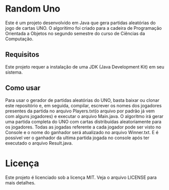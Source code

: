 # Random Uno

Este é um projeto desenvolvido em Java que gera partidas aleatórias do jogo de cartas UNO. O algoritimo foi criado para a cadeira de Programação Orientada a Objetos no segundo semestre do curso de Ciências da Computação.

## Requisitos

Este projeto requer a instalação de uma JDK (Java Development Kit) em seu sistema.

## Como usar

Para usar o gerador de partidas aleatórias do UNO, basta baixar ou clonar este repositório e, em seguida, compilar, escrever os nomes dos jogadores presentes da partida no arquivo Players.txt(o arquivo por padrão já vem com alguns jogadores) e executar o arquivo Main.java. O algoritmo irá gerar uma partida completa do UNO com cartas distribuídas aleatoriamente para os jogadores. Todas as jogadas referente a cada jogador pode ser visto no Console e o nome do ganhador será atualizado no arquivo Winner.txt. E é possível ver o ganhador da ultima partida jogada no console após ter executado o arquivo Result.java.

# Licença

Este projeto é licenciado sob a licença MIT. Veja o arquivo LICENSE para mais detalhes.
